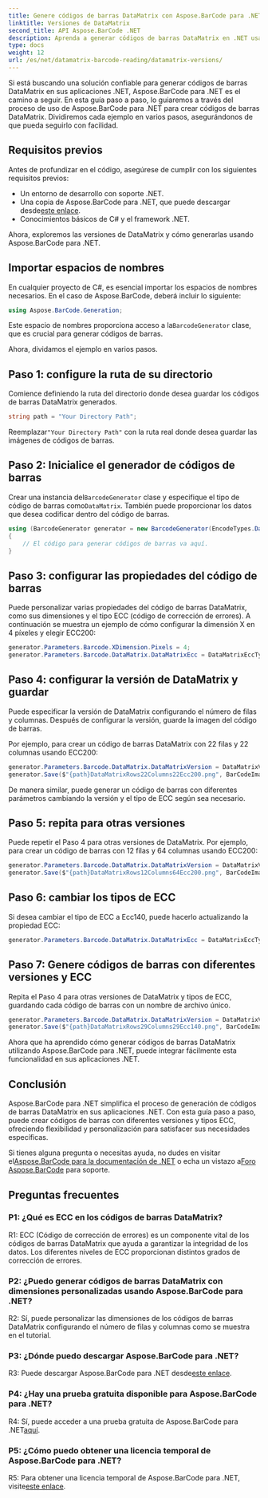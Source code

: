 ```yaml
---
title: Genere códigos de barras DataMatrix con Aspose.BarCode para .NET
linktitle: Versiones de DataMatrix
second_title: API Aspose.BarCode .NET
description: Aprenda a generar códigos de barras DataMatrix en .NET usando Aspose.BarCode para .NET. Dimensiones personalizadas, soporte ECC y más.
type: docs
weight: 12
url: /es/net/datamatrix-barcode-reading/datamatrix-versions/
---
```

Si está buscando una solución confiable para generar códigos de barras DataMatrix en sus aplicaciones .NET, Aspose.BarCode para .NET es el camino a seguir. En esta guía paso a paso, lo guiaremos a través del proceso de uso de Aspose.BarCode para .NET para crear códigos de barras DataMatrix. Dividiremos cada ejemplo en varios pasos, asegurándonos de que pueda seguirlo con facilidad.

## Requisitos previos

Antes de profundizar en el código, asegúrese de cumplir con los siguientes requisitos previos:
- Un entorno de desarrollo con soporte .NET.
-  Una copia de Aspose.BarCode para .NET, que puede descargar desde[este enlace](https://releases.aspose.com/barcode/net/).
- Conocimientos básicos de C# y el framework .NET.

Ahora, exploremos las versiones de DataMatrix y cómo generarlas usando Aspose.BarCode para .NET.

## Importar espacios de nombres

En cualquier proyecto de C#, es esencial importar los espacios de nombres necesarios. En el caso de Aspose.BarCode, deberá incluir lo siguiente:

```csharp
using Aspose.BarCode.Generation;
```

 Este espacio de nombres proporciona acceso a la`BarcodeGenerator` clase, que es crucial para generar códigos de barras.

Ahora, dividamos el ejemplo en varios pasos.

## Paso 1: configure la ruta de su directorio

Comience definiendo la ruta del directorio donde desea guardar los códigos de barras DataMatrix generados.

```csharp
string path = "Your Directory Path";
```

 Reemplazar`"Your Directory Path"` con la ruta real donde desea guardar las imágenes de códigos de barras.

## Paso 2: Inicialice el generador de códigos de barras

 Crear una instancia del`BarcodeGenerator` clase y especifique el tipo de código de barras como`DataMatrix`. También puede proporcionar los datos que desea codificar dentro del código de barras.

```csharp
using (BarcodeGenerator generator = new BarcodeGenerator(EncodeTypes.DataMatrix, "Åspóse.Barcóde©"))
{
    // El código para generar códigos de barras va aquí.
}
```

## Paso 3: configurar las propiedades del código de barras

Puede personalizar varias propiedades del código de barras DataMatrix, como sus dimensiones y el tipo ECC (código de corrección de errores). A continuación se muestra un ejemplo de cómo configurar la dimensión X en 4 píxeles y elegir ECC200:

```csharp
generator.Parameters.Barcode.XDimension.Pixels = 4;
generator.Parameters.Barcode.DataMatrix.DataMatrixEcc = DataMatrixEccType.Ecc200;
```

## Paso 4: configurar la versión de DataMatrix y guardar

Puede especificar la versión de DataMatrix configurando el número de filas y columnas. Después de configurar la versión, guarde la imagen del código de barras.

Por ejemplo, para crear un código de barras DataMatrix con 22 filas y 22 columnas usando ECC200:

```csharp
generator.Parameters.Barcode.DataMatrix.DataMatrixVersion = DataMatrixVersion.ECC200_22x22;
generator.Save($"{path}DataMatrixRows22Columns22Ecc200.png", BarCodeImageFormat.Png);
```

De manera similar, puede generar un código de barras con diferentes parámetros cambiando la versión y el tipo de ECC según sea necesario.

## Paso 5: repita para otras versiones

Puede repetir el Paso 4 para otras versiones de DataMatrix. Por ejemplo, para crear un código de barras con 12 filas y 64 columnas usando ECC200:

```csharp
generator.Parameters.Barcode.DataMatrix.DataMatrixVersion = DataMatrixVersion.DMRE_12x64;
generator.Save($"{path}DataMatrixRows12Columns64Ecc200.png", BarCodeImageFormat.Png);
```

## Paso 6: cambiar los tipos de ECC

Si desea cambiar el tipo de ECC a Ecc140, puede hacerlo actualizando la propiedad ECC:

```csharp
generator.Parameters.Barcode.DataMatrix.DataMatrixEcc = DataMatrixEccType.Ecc140;
```

## Paso 7: Genere códigos de barras con diferentes versiones y ECC

Repita el Paso 4 para otras versiones de DataMatrix y tipos de ECC, guardando cada código de barras con un nombre de archivo único.

```csharp
generator.Parameters.Barcode.DataMatrix.DataMatrixVersion = DataMatrixVersion.ECC000_140_29x29;
generator.Save($"{path}DataMatrixRows29Columns29Ecc140.png", BarCodeImageFormat.Png);
```

Ahora que ha aprendido cómo generar códigos de barras DataMatrix utilizando Aspose.BarCode para .NET, puede integrar fácilmente esta funcionalidad en sus aplicaciones .NET.

## Conclusión

Aspose.BarCode para .NET simplifica el proceso de generación de códigos de barras DataMatrix en sus aplicaciones .NET. Con esta guía paso a paso, puede crear códigos de barras con diferentes versiones y tipos ECC, ofreciendo flexibilidad y personalización para satisfacer sus necesidades específicas.

 Si tienes alguna pregunta o necesitas ayuda, no dudes en visitar el[Aspose.BarCode para la documentación de .NET](https://reference.aspose.com/barcode/net/) o echa un vistazo a[Foro Aspose.BarCode](https://forum.aspose.com/c/barcode/13) para soporte.

## Preguntas frecuentes

### P1: ¿Qué es ECC en los códigos de barras DataMatrix?

R1: ECC (Código de corrección de errores) es un componente vital de los códigos de barras DataMatrix que ayuda a garantizar la integridad de los datos. Los diferentes niveles de ECC proporcionan distintos grados de corrección de errores.

### P2: ¿Puedo generar códigos de barras DataMatrix con dimensiones personalizadas usando Aspose.BarCode para .NET?

R2: Sí, puede personalizar las dimensiones de los códigos de barras DataMatrix configurando el número de filas y columnas como se muestra en el tutorial.

### P3: ¿Dónde puedo descargar Aspose.BarCode para .NET?

 R3: Puede descargar Aspose.BarCode para .NET desde[este enlace](https://releases.aspose.com/barcode/net/).

### P4: ¿Hay una prueba gratuita disponible para Aspose.BarCode para .NET?

 R4: Sí, puede acceder a una prueba gratuita de Aspose.BarCode para .NET[aquí](https://releases.aspose.com/).

### P5: ¿Cómo puedo obtener una licencia temporal de Aspose.BarCode para .NET?

 R5: Para obtener una licencia temporal de Aspose.BarCode para .NET, visite[este enlace](https://purchase.aspose.com/temporary-license/).